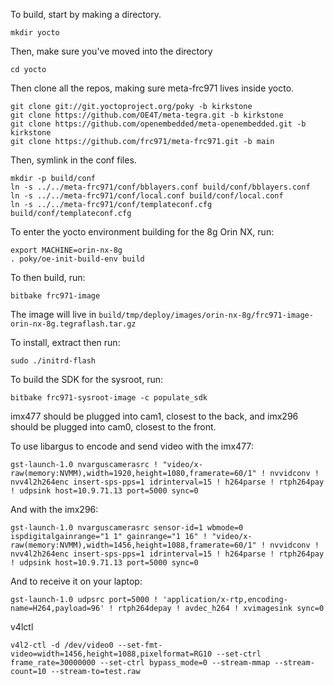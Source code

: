 To build, start by making a directory.

```
mkdir yocto
```

Then, make sure you've moved into the directory
```
cd yocto
```

Then clone all the repos, making sure meta-frc971 lives inside yocto.
```
git clone git://git.yoctoproject.org/poky -b kirkstone
git clone https://github.com/OE4T/meta-tegra.git -b kirkstone
git clone https://github.com/openembedded/meta-openembedded.git -b kirkstone
git clone https://github.com/frc971/meta-frc971.git -b main
```

Then, symlink in the conf files.

```
mkdir -p build/conf
ln -s ../../meta-frc971/conf/bblayers.conf build/conf/bblayers.conf
ln -s ../../meta-frc971/conf/local.conf build/conf/local.conf
ln -s ../../meta-frc971/conf/templateconf.cfg build/conf/templateconf.cfg
```

To enter the yocto environment building for the 8g Orin NX, run:

```
export MACHINE=orin-nx-8g
. poky/oe-init-build-env build
```


To then build, run:

```
bitbake frc971-image
```

The image will live in `build/tmp/deploy/images/orin-nx-8g/frc971-image-orin-nx-8g.tegraflash.tar.gz`

To install, extract then run:
```
sudo ./initrd-flash
```

To build the SDK for the sysroot, run:
```
bitbake frc971-sysroot-image -c populate_sdk
```

imx477 should be plugged into cam1, closest to the back, and imx296 should be plugged into cam0, closest to the front.

To use libargus to encode and send video with the imx477:
```
gst-launch-1.0 nvarguscamerasrc ! "video/x-raw(memory:NVMM),width=1920,height=1080,framerate=60/1" ! nvvidconv ! nvv4l2h264enc insert-sps-pps=1 idrinterval=15 ! h264parse ! rtph264pay ! udpsink host=10.9.71.13 port=5000 sync=0
```

And with the imx296:
```
gst-launch-1.0 nvarguscamerasrc sensor-id=1 wbmode=0 ispdigitalgainrange="1 1" gainrange="1 16" ! "video/x-raw(memory:NVMM),width=1456,height=1088,framerate=60/1" ! nvvidconv ! nvv4l2h264enc insert-sps-pps=1 idrinterval=15 ! h264parse ! rtph264pay ! udpsink host=10.9.71.13 port=5000 sync=0
```

And to receive it on your laptop:
```
gst-launch-1.0 udpsrc port=5000 ! 'application/x-rtp,encoding-name=H264,payload=96' ! rtph264depay ! avdec_h264 ! xvimagesink sync=0
```


v4lctl
```
v4l2-ctl -d /dev/video0 --set-fmt-video=width=1456,height=1088,pixelformat=RG10 --set-ctrl frame_rate=30000000 --set-ctrl bypass_mode=0 --stream-mmap --stream-count=10 --stream-to=test.raw
```
